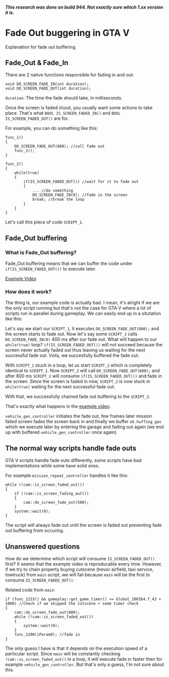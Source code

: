 ##### This research was done on build 944. Not exactly sure which 1.xx version it is.

# Fade Out buggering in GTA V

Explanation for fade out buffering.

## Fade_Out & Fade_In

There are 2 native functions responsible for fading in and out:

```
void DO_SCREEN_FADE_IN(int duration);
void DO_SCREEN_FADE_OUT(int duration);
```

`duration`: The time the fade should take, in milliseconds. 

Once the screen is faded in\out, you usually want some actions to take place. 
That's what `BOOL IS_SCREEN_FADED_IN()` and `BOOL IS_SCREEN_FADED_OUT()` are for.

For example, you can do something like this:

```
func_1()
{
	DO_SCREEN_FADE_OUT(800); //call fade out
	func_2();
}

func_2()
{
	while(true)
	{
		if(IS_SCREEN_FADED_OUT()) //wait for it to fade out
		{
			...	//do something
			DO_SCREEN_FADE_IN(0); //fade in the screen
			break; //break the loop
		}
	}
}
```

Let's call this piece of code `SCRIPT_1`.

## Fade_Out buffering

### What is Fade_Out buffering?

Fade_Out buffering means that we can buffer the code under `if(IS_SCREEN_FADED_OUT())` to execute later.

[Example Video](https://youtu.be/NexXs8VTJTY)

### How does it work?

The thing is, our example code is actually bad. I mean, it's alright if we are the only script running but that's not the case for GTA V where a lot of scripts run in parallel during gameplay.
We can easily end up in a situtation like this: 

Let's say we start our `SCRIPT_1`, it executes `DO_SCREEN_FADE_OUT(800);` and the screen starts to fade out. Now let's say some `SCRIPT_2` calls `DO_SCREEN_FADE_IN(0)` 400 ms after our fade out.
What will happen to our `while(true)` loop? `if(IS_SCREEN_FADED_OUT())` will not succeed because the screen never actually faded out thus leaving us waiting for the next successful fade out.
Voila, we succesfully buffered the fade out.

With `SCRIPT_1` stuck in a loop, let us start `SCRIPT_2` which is completely identical to `SCRIPT_1`.
Now `SCRIPT_2` will call `DO_SCREEN_FADE_OUT(800);` and after 800 ms `SCRIPT_1` will consume `if(IS_SCREEN_FADED_OUT())` and fade in the screen. Since the screen is faded in now, `SCRIPT_2` is now stuck in `while(true)` waiting for the next successful fade out.

With that, we successfully chained fade out buffering to the `SCRIPT_2`. 

That's exactly what happens in the [example video](https://youtu.be/NexXs8VTJTY).

`vehicle_gen_controller` initiates the fade out, few frames later mission failed screen fades the screen back in and finally we buffer `ob_huffing_gas` which we execute later by entering the garage and fading out again (we end up with buffered `vehicle_gen_controller` once again).

## The normal way scripts handle fade outs

GTA V scripts handle fade outs differently, some scripts have bad implementations while some have solid ones.

For example `mission_repeat_controller` handles it like this:

```
while (!cam::is_screen_faded_out())
{
	if (!cam::is_screen_fading_out())
	{
		cam::do_screen_fade_out(500);
	}
	system::wait(0);
}
```

The script will always fade out until the screen is faded out preventing fade out buffering from occuring. 

## Unanswered questions

How do we determine which script will consume `IS_SCREEN_FADED_OUT()` first? It seems that the example video is reproducable every time. However, if we try to chain property buying cutscene (trevor airfield, taxi service, towtruck) from `main` script, we will fail 
because `main` will be the first to consume `IS_SCREEN_FADED_OUT()`.

Related code from `main`:

```
if (func_1233() && gameplay::get_game_timer() >= Global_100364.f_43 + 1000) //check if we skipped the cutscene + some timer check
{
	cam::do_screen_fade_out(800);
	while (!cam::is_screen_faded_out())
	{
		system::wait(0);
	}
	func_1200(iParam0); //fade in
}
```

The only guess I have is that it depends on the execution speed of a particular script. Since `main` will be constantly checking `!cam::is_screen_faded_out()` in a loop, it will execute fade in faster then for example `vehicle_gen_controller`.
But that's only a guess, I'm not sure about this.